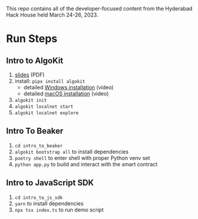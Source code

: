 This repo contains all of the developer-focused content from the Hyderabad Hack House held March 24-26, 2023.

# Run Steps

## Intro to AlgoKit
1. [slides](intro_to_algokit/Intro-to-AlgoKit-Hyderabad-Hack-House.pdf) (PDF)
2. install: `pipx install algokit`
    - detailed [Windows installation](https://www.youtube.com/watch?v=22RvINnZsRo) (video)
    - detailed [macOS installation](https://www.youtube.com/watch?v=zsurtpCGmgE) (video)
3. `algokit init`
4. `algokit localnet start`
5. `algokit localnet explore`

## Intro To Beaker
1. `cd intro_to_beaker`
2. `algokit bootstrap all` to install dependencies
3. `poetry shell` to enter shell with proper Python venv set
4. `python app.py` to build and interact with the smart contract

## Intro to JavaScript SDK
1. `cd intro_to_js_sdk`
2. `yarn` to install dependencies
3. `npx tsx index.ts` to run demo script
